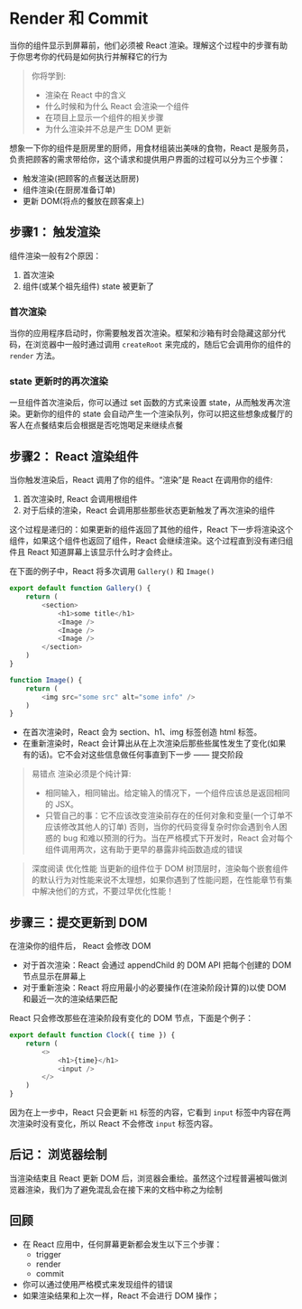 # Render 和 Commit

当你的组件显示到屏幕前，他们必须被 React 渲染。理解这个过程中的步骤有助于你思考你的代码是如何执行并解释它的行为  

> 你将学到: 
> - 渲染在 React 中的含义
> - 什么时候和为什么 React 会渲染一个组件
> - 在项目上显示一个组件的相关步骤
> - 为什么渲染并不总是产生 DOM 更新

想象一下你的组件是厨房里的厨师，用食材组装出美味的食物，React 是服务员，负责把顾客的需求带给你，这个请求和提供用户界面的过程可以分为三个步骤：  

- 触发渲染(把顾客的点餐送达厨房)
- 组件渲染(在厨房准备订单)
- 更新 DOM(将点的餐放在顾客桌上)

## 步骤1： 触发渲染

组件渲染一般有2个原因：  

1. 首次渲染
2. 组件(或某个祖先组件) state 被更新了

### 首次渲染 

当你的应用程序启动时，你需要触发首次渲染。框架和沙箱有时会隐藏这部分代码，在浏览器中一般时通过调用 `createRoot` 来完成的，随后它会调用你的组件的 `render` 方法。

### state 更新时的再次渲染

一旦组件首次渲染后，你可以通过 set 函数的方式来设置 state，从而触发再次渲染。更新你的组件的 state 会自动产生一个渲染队列，你可以把这些想象成餐厅的客人在点餐结束后会根据是否吃饱喝足来继续点餐

## 步骤2： React 渲染组件

当你触发渲染后，React 调用了你的组件。“渲染”是 React 在调用你的组件:

1. 首次渲染时, React 会调用根组件
2. 对于后续的渲染，React 会调用那些那些状态更新触发了再次渲染的组件

这个过程是递归的：如果更新的组件返回了其他的组件，React 下一步将渲染这个组件，如果这个组件也返回了组件，React 会继续渲染。这个过程直到没有递归组件且 React 知道屏幕上该显示什么时才会终止。  

在下面的例子中，React 将多次调用 `Gallery()` 和 `Image()`

```javascript
export default function Gallery() {
	return (
		<section>
			<h1>some title</h1>
			<Image />
			<Image />
			<Image />
		</section>
	)
}

function Image() {
	return (
		<img src="some src" alt="some info" />
	)
}
```

- 在首次渲染时，React 会为 section、h1、img 标签创造 html 标签。
- 在重新渲染时，React 会计算出从在上次渲染后那些些属性发生了变化(如果有的话)。它不会对这些信息做任何事直到下一步 —— 提交阶段

> 易错点
> 渲染必须是个纯计算: 
> - 相同输入，相同输出。给定输入的情况下，一个组件应该总是返回相同的 JSX。
> - 只管自己的事：它不应该改变渲染前存在的任何对象和变量(一个订单不应该修改其他人的订单)
> 否则，当你的代码变得复杂时你会遇到令人困惑的 bug 和难以预测的行为。当在严格模式下开发时，React 会对每个组件调用两次，这有助于更早的暴露非纯函数造成的错误

> 深度阅读
> 优化性能
> 当更新的组件位于 DOM 树顶层时，渲染每个嵌套组件的默认行为对性能来说不太理想，如果你遇到了性能问题，在性能章节有集中解决他们的方式，不要过早优化性能！

## 步骤三：提交更新到 DOM

在渲染你的组件后， React 会修改 DOM

- 对于首次渲染：React 会通过 appendChild 的 DOM API 把每个创建的 DOM 节点显示在屏幕上
- 对于重新渲染：React 将应用最小的必要操作(在渲染阶段计算的)以使 DOM 和最近一次的渲染结果匹配

React 只会修改那些在渲染阶段有变化的 DOM 节点，下面是个例子：

```javascript
export default function Clock({ time }) {
	return (
		<>
			<h1>{time}</h1>
			<input />
		</>
	)
}
```

因为在上一步中，React 只会更新 `H1` 标签的内容，它看到 `input` 标签中内容在两次渲染时没有变化，所以 React 不会修改 `input` 标签内容。

## 后记： 浏览器绘制

当渲染结束且 React 更新 DOM 后，浏览器会重绘。虽然这个过程普遍被叫做浏览器渲染，我们为了避免混乱会在接下来的文档中称之为绘制

## 回顾

- 在 React 应用中，任何屏幕更新都会发生以下三个步骤：  
  - trigger
  - render
  - commit
- 你可以通过使用严格模式来发现组件的错误
- 如果渲染结果和上次一样，React 不会进行 DOM 操作；
